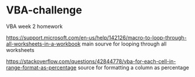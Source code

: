 # VBA-challenge
VBA week 2 homework

https://support.microsoft.com/en-us/help/142126/macro-to-loop-through-all-worksheets-in-a-workbook
main sourve for looping through all worksheets

https://stackoverflow.com/questions/42844778/vba-for-each-cell-in-range-format-as-percentage
source for formatting a column as percentage

